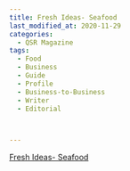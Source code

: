 ```yaml
---
title: Fresh Ideas- Seafood
last_modified_at: 2020-11-29
categories:
  - QSR Magazine
tags:
  - Food
  - Business
  - Guide
  - Profile
  - Business-to-Business
  - Writer
  - Editorial 



---
```


[Fresh Ideas- Seafood](http://www.ourdigitalmags.com/publication/?i=643080&ver=html5&p=23)
